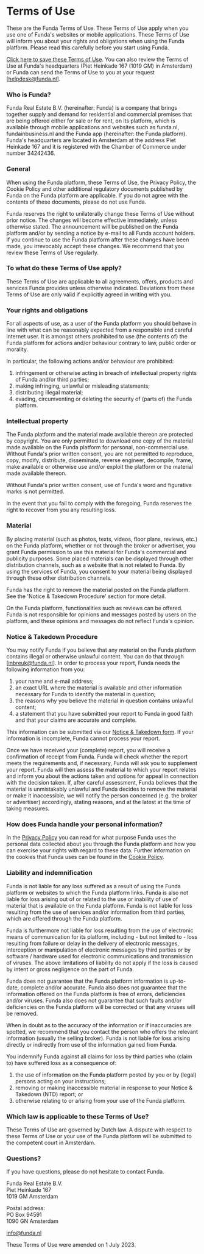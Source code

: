 Terms of Use
============

These are the Funda Terms of Use. These Terms of Use apply when you use one of Funda's websites or mobile applications. These Terms of Use will inform you about your rights and obligations when using the Funda platform. Please read this carefully before you start using Funda.

[Click here to save these Terms of Use](https://www.funda.nl/en/gebruiksvoorwaarden/funda_ev_gebruiksvoorwaarden_2). You can also review the Terms of Use at Funda's headquarters (Piet Heinkade 167 (1019 GM) in Amsterdam) or Funda can send the Terms of Use to you at your request \[[helpdesk@funda.nl](mailto:helpdesk@funda.nl)\].

### Who is Funda?

Funda Real Estate B.V. (hereinafter: Funda) is a company that brings together supply and demand for residential and commercial premises that are being offered either for sale or for rent, on its platform, which is available through mobile applications and websites such as funda.nl, fundainbusiness.nl and the Funda app (hereinafter: the Funda platform). Funda's headquarters are located in Amsterdam at the address Piet Heinkade 167 and it is registered with the Chamber of Commerce under number 34242436.

### General

When using the Funda platform, these Terms of Use, the Privacy Policy, the Cookie Policy and other additional regulatory documents published by Funda on the Funda platform are applicable. If you do not agree with the contents of these documents, please do not use Funda.

Funda reserves the right to unilaterally change these Terms of Use without prior notice. The changes will become effective immediately, unless otherwise stated. The announcement will be published on the Funda platform and/or by sending a notice by e-mail to all Funda account holders. If you continue to use the Funda platform after these changes have been made, you irrevocably accept these changes. We recommend that you review these Terms of Use regularly.

### To what do these Terms of Use apply?

These Terms of Use are applicable to all agreements, offers, products and services Funda provides unless otherwise indicated. Deviations from these Terms of Use are only valid if explicitly agreed in writing with you.

### Your rights and obligations

For all aspects of use, as a user of the Funda platform you should behave in line with what can be reasonably expected from a responsible and careful internet user. It is amongst others prohibited to use (the contents of) the Funda platform for actions and/or behaviour contrary to law, public order or morality.

In particular, the following actions and/or behaviour are prohibited:

1. infringement or otherwise acting in breach of intellectual property rights of Funda and/or third parties;
2. making infringing, unlawful or misleading statements;
3. distributing illegal material;
4. evading, circumventing or deleting the security of (parts of) the Funda platform.

### Intellectual property

The Funda platform and the material made available thereon are protected by copyright. You are only permitted to download one copy of the material made available on the Funda platform for personal, non-commercial use. Without Funda's prior written consent, you are not permitted to reproduce, copy, modify, distribute, disseminate, reverse engineer, decompile, frame, make available or otherwise use and/or exploit the platform or the material made available thereon.

Without Funda's prior written consent, use of Funda's word and figurative marks is not permitted.

In the event that you fail to comply with the foregoing, Funda reserves the right to recover from you any resulting loss.

### Material

By placing material (such as photos, texts, videos, floor plans, reviews, etc.) on the Funda platform, whether or not through the broker or advertiser, you grant Funda permission to use this material for Funda's commercial and publicity purposes. Some placed materials can be displayed through other distribution channels, such as a website that is not related to Funda. By using the services of Funda, you consent to your material being displayed through these other distribution channels.

Funda has the right to remove the material posted on the Funda platform. See the 'Notice & Takedown Procedure' section for more detail.

On the Funda platform, functionalities such as reviews can be offered. Funda is not responsible for opinions and messages posted by users on the platform, and these opinions and messages do not reflect Funda's opinion.

### Notice & Takedown Procedure

You may notify Funda if you believe that any material on the Funda platform contains illegal or otherwise unlawful content. You can do that through \[[inbreuk@funda.nl](mailto:inbreuk@funda.nl)\]. In order to process your report, Funda needs the following information from you:

1. your name and e-mail address;
2. an exact URL where the material is available and other information necessary for Funda to identify the material in question;
3. the reasons why you believe the material in question contains unlawful content;
4. a statement that you have submitted your report to Funda in good faith and that your claims are accurate and complete.

This information can be submitted via our [Notice & Takedown form](https://docs.google.com/document/d/1ft8W1xM5rYkqlkoI2TOmDpkmW9IwQyMhDkYaBgzUWQw/edit). If your information is incomplete, Funda cannot process your report.

Once we have received your (complete) report, you will receive a confirmation of receipt from Funda. Funda will check whether the report meets the requirements and, if necessary, Funda will ask you to supplement your report. Funda will then assess the material to which your report relates and inform you about the actions taken and options for appeal in connection with the decision taken. If, after careful assessment, Funda believes that the material is unmistakably unlawful and Funda decides to remove the material or make it inaccessible, we will notify the person concerned (e.g. the broker or advertiser) accordingly, stating reasons, and at the latest at the time of taking measures.

### How does Funda handle your personal information?

In the [Privacy Policy](https://www.funda.nl/en/privacybeleid/) you can read for what purpose Funda uses the personal data collected about you through the Funda platform and how you can exercise your rights with regard to these data. Further information on the cookies that Funda uses can be found in the [Cookie Policy](https://www.funda.nl/cookiebeleid/).

### Liability and indemnification

Funda is not liable for any loss suffered as a result of using the Funda platform or websites to which the Funda platform links. Funda is also not liable for loss arising out of or related to the use or inability of use of material that is available on the Funda platform. Funda is not liable for loss resulting from the use of services and/or information from third parties, which are offered through the Funda platform.

Funda is furthermore not liable for loss resulting from the use of electronic means of communication for its platform, including - but not limited to - loss resulting from failure or delay in the delivery of electronic messages, interception or manipulation of electronic messages by third parties or by software / hardware used for electronic communications and transmission of viruses. The above limitations of liability do not apply if the loss is caused by intent or gross negligence on the part of Funda.

Funda does not guarantee that the Funda platform information is up-to-date, complete and/or accurate. Funda also does not guarantee that the information offered on the Funda platform is free of errors, deficiencies and/or viruses. Funda also does not guarantee that such faults and/or deficiencies on the Funda platform will be corrected or that any viruses will be removed.

When in doubt as to the accuracy of the information or if inaccuracies are spotted, we recommend that you contact the person who offers the relevant information (usually the selling broker). Funda is not liable for loss arising directly or indirectly from use of the information gained from Funda.

You indemnify Funda against all claims for loss by third parties who (claim to) have suffered loss as a consequence of:

1. the use of information on the Funda platform posted by you or by (legal) persons acting on your instructions;
2. removing or making inaccessible material in response to your Notice & Takedown (NTD) report; or
3. otherwise relating to or arising from your use of the Funda platform.

### Which law is applicable to these Terms of Use?

These Terms of Use are governed by Dutch law. A dispute with respect to these Terms of Use or your use of the Funda platform will be submitted to the competent court in Amsterdam.

### Questions?

If you have questions, please do not hesitate to contact Funda.

Funda Real Estate B.V.  
Piet Heinkade 167  
1019 GM Amsterdam

Postal address:  
PO Box 94591  
1090 GN Amsterdam

[info@funda.nl](mailto:info@funda.nl)

These Terms of Use were amended on 1 July 2023.